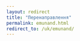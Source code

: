 ```yaml
---
layout: redirect
title: "Перенаправлення"
permalink: emunand.html
redirect_to: /uk/emunand/
---
```

